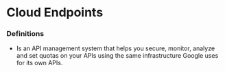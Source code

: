 # Cloud Endpoints

### Definitions
* Is an API management system that helps you secure, monitor, analyze and set quotas on your APIs using the same infrastructure Google uses for its own APIs.

